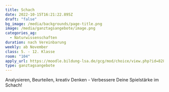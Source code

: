 ```yaml
---
title: Schach
date: 2022-10-15T16:21:22.895Z
draft: "false"
bg_image: /media/backgrounds/page-title.png
image: /media/ganztagsangebote/image.png
categories_ag:
  - Naturwissenschaften
duration: nach Vereinbarung
weekly: ab November
class: 5. - 12. Klasse
room: "104"
apply_url: https://moodle.bildung-lsa.de/gcg/mod/choice/view.php?id=828
type: ganztagsangebote
---
```

Analysieren, Beurteilen, kreativ Denken - Verbessere Deine Spielstärke im Schach!